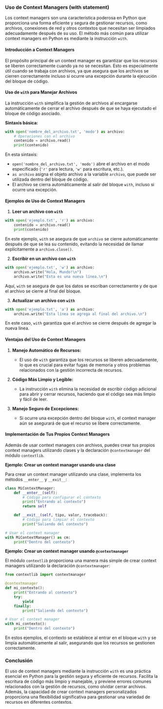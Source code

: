### Uso de Context Managers (with statement)

Los context managers son una característica poderosa en Python que proporciona una forma eficiente y segura de gestionar recursos, como archivos, conexiones de red y otros contextos que necesitan ser limpiados adecuadamente después de su uso. El método más común para utilizar context managers en Python es mediante la instrucción `with`.

#### Introducción a Context Managers

El propósito principal de un context manager es garantizar que los recursos se liberen correctamente cuando ya no se necesitan. Esto es especialmente útil cuando se trabaja con archivos, ya que asegura que los archivos se cierren correctamente incluso si ocurre una excepción durante la ejecución del bloque de código.

#### Uso de `with` para Manejar Archivos

La instrucción `with` simplifica la gestión de archivos al encargarse automáticamente de cerrar el archivo después de que se haya ejecutado el bloque de código asociado.

**Sintaxis básica:**

```python
with open('nombre_del_archivo.txt', 'modo') as archivo:
    # Operaciones con el archivo
    contenido = archivo.read()
    print(contenido)
```

En esta sintaxis:
- `open('nombre_del_archivo.txt', 'modo')` abre el archivo en el modo especificado (`'r'` para lectura, `'w'` para escritura, etc.).
- `as archivo` asigna el objeto archivo a la variable `archivo`, que puede ser utilizada dentro del bloque de código.
- El archivo se cierra automáticamente al salir del bloque `with`, incluso si ocurre una excepción.

#### Ejemplos de Uso de Context Managers

1. **Leer un archivo con `with`**

```python
with open('ejemplo.txt', 'r') as archivo:
    contenido = archivo.read()
    print(contenido)
```

En este ejemplo, `with` se asegura de que `archivo` se cierre automáticamente después de que se lea su contenido, evitando la necesidad de llamar explícitamente a `archivo.close()`.

2. **Escribir en un archivo con `with`**

```python
with open('ejemplo.txt', 'w') as archivo:
    archivo.write("Hola, Mundo!\n")
    archivo.write("Esta es una nueva línea.\n")
```

Aquí, `with` se asegura de que los datos se escriban correctamente y de que el archivo se cierre al final del bloque.

3. **Actualizar un archivo con `with`**

```python
with open('ejemplo.txt', 'a') as archivo:
    archivo.write("Esta línea se agrega al final del archivo.\n")
```

En este caso, `with` garantiza que el archivo se cierre después de agregar la nueva línea.

#### Ventajas del Uso de Context Managers

1. **Manejo Automático de Recursos:**
   - El uso de `with` garantiza que los recursos se liberen adecuadamente, lo que es crucial para evitar fugas de memoria y otros problemas relacionados con la gestión incorrecta de recursos.

2. **Código Más Limpio y Legible:**
   - La instrucción `with` elimina la necesidad de escribir código adicional para abrir y cerrar recursos, haciendo que el código sea más limpio y fácil de leer.

3. **Manejo Seguro de Excepciones:**
   - Si ocurre una excepción dentro del bloque `with`, el context manager aún se asegurará de que el recurso se libere correctamente.

#### Implementación de Tus Propios Context Managers

Además de usar context managers con archivos, puedes crear tus propios context managers utilizando clases y la declaración `@contextmanager` del módulo `contextlib`.

**Ejemplo: Crear un context manager usando una clase**

Para crear un context manager utilizando una clase, implementa los métodos `__enter__` y `__exit__`:

```python
class MiContextManager:
    def __enter__(self):
        # Código para configurar el contexto
        print("Entrando al contexto")
        return self

    def __exit__(self, tipo, valor, traceback):
        # Código para limpiar el contexto
        print("Saliendo del contexto")

# Usar el context manager
with MiContextManager() as cm:
    print("Dentro del contexto")
```

**Ejemplo: Crear un context manager usando `@contextmanager`**

El módulo `contextlib` proporciona una manera más simple de crear context managers utilizando la declaración `@contextmanager`:

```python
from contextlib import contextmanager

@contextmanager
def mi_contexto():
    print("Entrando al contexto")
    try:
        yield
    finally:
        print("Saliendo del contexto")

# Usar el context manager
with mi_contexto():
    print("Dentro del contexto")
```

En estos ejemplos, el contexto se establece al entrar en el bloque `with` y se limpia automáticamente al salir, asegurando que los recursos se gestionen correctamente.

### Conclusión

El uso de context managers mediante la instrucción `with` es una práctica esencial en Python para la gestión segura y eficiente de recursos. Facilita la escritura de código más limpio y manejable, y previene errores comunes relacionados con la gestión de recursos, como olvidar cerrar archivos. Además, la capacidad de crear context managers personalizados proporciona una flexibilidad significativa para gestionar una variedad de recursos en diferentes contextos.